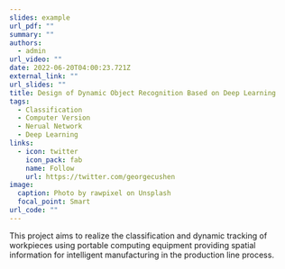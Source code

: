 ```yaml
---
slides: example
url_pdf: ""
summary: ""
authors:
  - admin
url_video: ""
date: 2022-06-20T04:00:23.721Z
external_link: ""
url_slides: ""
title: Design of Dynamic Object Recognition Based on Deep Learning
tags:
  - Classification
  - Computer Version
  - Nerual Network
  - Deep Learning
links:
  - icon: twitter
    icon_pack: fab
    name: Follow
    url: https://twitter.com/georgecushen
image:
  caption: Photo by rawpixel on Unsplash
  focal_point: Smart
url_code: ""
---
```

This project aims to realize the classification and dynamic tracking of workpieces using portable computing equipment providing spatial information for intelligent manufacturing in the production line process.